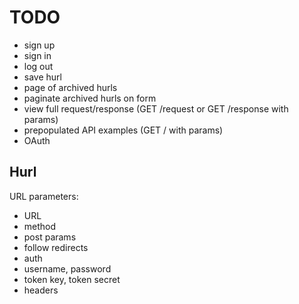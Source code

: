 TODO
====

* sign up
* sign in
* log out
* save hurl
* page of archived hurls
* paginate archived hurls on form
* view full request/response (GET /request or GET /response with params)
* prepopulated API examples (GET / with params)
* OAuth


Hurl
----

URL parameters:

 * URL
 * method
  * post params
 * follow redirects
 * auth
  * username, password
  * token key, token secret
 * headers